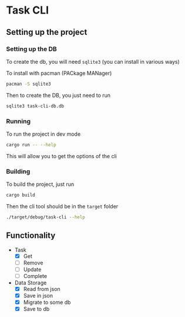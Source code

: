 # Task CLI

## Setting up the project

### Setting up the DB

To create the db, you will need `sqlite3` (you can install in various ways)

To install with pacman (PACkage MANager)
```bash
pacman -S sqlite3
```

Then to create the DB, you just need to run
```bash
sqlite3 task-cli-db.db
```

### Running

To run the project in dev mode

```bash
cargo run -- --help
```

This will allow you to get the options of the cli

### Building

To build the project, just run

```bash
cargo build
```

Then the cli tool should be in the `target` folder

```bash
./target/debug/task-cli --help
```


## Functionality
- Task
    - [x] Get
    - [ ] Remove
    - [ ] Update
    - [ ] Complete
- Data Storage
    - [x] Read from json
    - [x] Save in json
    - [x] Migrate to some db
    - [x] Save to db
